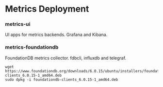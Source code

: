 # Metrics Deployment

### metrics-ui
UI apps for metrics backends. Grafana and Kibana.

### metrics-foundationdb
FoundationDB metrics collector. fdbcli, influxdb and telegraf.

```
wget https://www.foundationdb.org/downloads/6.0.15/ubuntu/installers/foundationdb-clients_6.0.15-1_amd64.deb
sudo dpkg -i foundationdb-clients_6.0.15-1_amd64.deb
```